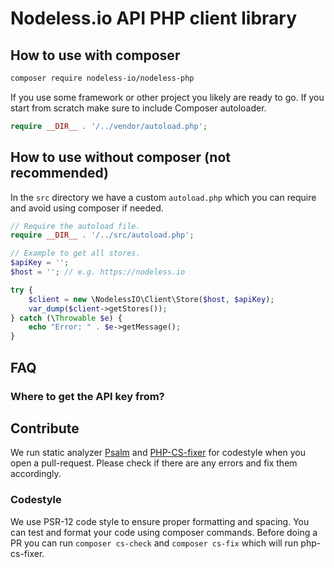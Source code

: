 # Nodeless.io API PHP client library

## How to use with composer

```sh
composer require nodeless-io/nodeless-php
```
If you use some framework or other project you likely are ready to go. If you start from scratch make sure to include Composer autoloader.
```php
require __DIR__ . '/../vendor/autoload.php';
```

## How to use without composer (not recommended)
In the `src` directory we have a custom `autoload.php` which you can require and avoid using composer if needed.
```php
// Require the autoload file.
require __DIR__ . '/../src/autoload.php';

// Example to get all stores.
$apiKey = '';
$host = ''; // e.g. https://nodeless.io

try {
    $client = new \NodelessIO\Client\Store($host, $apiKey);
    var_dump($client->getStores());
} catch (\Throwable $e) {
    echo "Error: " . $e->getMessage();
}
```

## FAQ
### Where to get the API key from?


## Contribute
We run static analyzer [Psalm](https://psalm.dev/) and [PHP-CS-fixer](https://github.com/FriendsOfPhp/PHP-CS-Fixer) for codestyle when you open a pull-request. Please check if there are any errors and fix them accordingly.

### Codestyle
We use PSR-12 code style to ensure proper formatting and spacing. You can test and format your code using composer commands. Before doing a PR you can run `composer cs-check` and `composer cs-fix` which will run php-cs-fixer.
